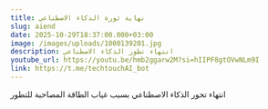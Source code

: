 ```yaml
---
title: نهاية ثورة الذكاء الاصطناعي
slug: aiend
date: 2025-10-29T18:37:00.000+03:00
image: /images/uploads/1000139201.jpg
description: انتهاء تطور الذكاء الاصطناعي
youtube_url: https://youtu.be/hmb2ggarw2M?si=hIIPF8gtOVwNLm9I
link: https://t.me/techtouchAI_bot
---
```

انتهاء تحور الذكاء الاصطناعي بسبب غياب الطاقة المصاحبة للتطور
